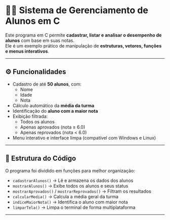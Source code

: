# 🧑‍🏫 Sistema de Gerenciamento de Alunos em C

Este programa em C permite **cadastrar, listar e analisar o desempenho de alunos** com base em suas notas.  
Ele é um exemplo prático de manipulação de **estruturas, vetores, funções e menus interativos**.

---

## ⚙️ Funcionalidades

- Cadastro de até **50 alunos**, com:
  - Nome  
  - Idade  
  - Nota  
- Cálculo automático da **média da turma**  
- Identificação do **aluno com a maior nota**  
- Exibição filtrada:
  - Todos os alunos  
  - Apenas aprovados (nota ≥ 6.0)  
  - Apenas reprovados (nota < 6.0)  
- Menu interativo e interface limpa (compatível com Windows e Linux)

---

## 🧩 Estrutura do Código

O programa foi dividido em funções para melhor organização:

- `cadastrarAlunos()` → Lê e armazena os dados dos alunos  
- `mostrarAlunos()` → Exibe todos os alunos e seus status  
- `mostrarAprovados()` / `mostrarReprovados()` → Filtram os resultados  
- `calcularMedia()` → Calcula a média geral da turma  
- `indiceMaiorNota()` → Identifica o aluno com maior nota  
- `limparTela()` → Limpa o terminal de forma multiplataforma  

---
